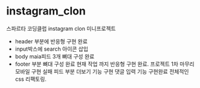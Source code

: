 # instagram_clon
스파르타 코딩클럽 instagram clon  미니프로젝트
+ header 부분에 반응형 구현 완료 
+ input박스에 search 아이콘 삽입 
+ body maia피드 3개  뼈대 구성 완료 
+ footer 부분 뼈대 구성 완료 현재 작업 까지 반응형 구현 완료.
프로젝트 1차 마무리
모바일 구현 실패
피드 부분 더보기 기능 구현
댓글 입력 기능 구현완료
전체적인 css 리팩토링.
